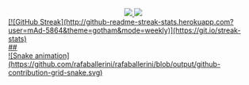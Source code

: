 <div align="center">
  <a href="https://github.com/mAd-5864">
  <img height="180em" src="https://github-readme-stats.vercel.app/api?username=mAd-5864&show_icons=true&theme=gotham&include_all_commits=true&count_private=true"/>
  <img height="180em" src="https://github-readme-stats.vercel.app/api/top-langs/?username=mAd-5864&layout=compact&langs_count=5&theme=gotham"/>
</div>
<div>
 [![GitHub Streak](http://github-readme-streak-stats.herokuapp.com?user=mAd-5864&theme=gotham&mode=weekly)](https://git.io/streak-stats)
</div>
  ##
<div> 
  ![Snake animation](https://github.com/rafaballerini/rafaballerini/blob/output/github-contribution-grid-snake.svg)
</div>
